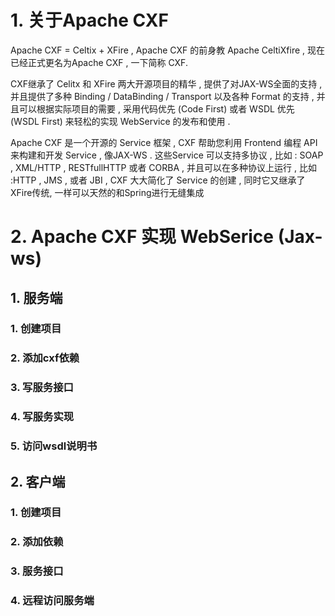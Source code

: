 # 1. 关于Apache CXF

Apache CXF = Celtix + XFire , Apache CXF 的前身教 Apache CeltiXfire , 现在已经正式更名为Apache CXF , 一下简称 CXF.

CXF继承了 Celitx 和 XFire 两大开源项目的精华 , 提供了对JAX-WS全面的支持 , 并且提供了多种 Binding / DataBinding / Transport 以及各种 Format 的支持 , 并且可以根据实际项目的需要 , 采用代码优先 (Code First) 或者 WSDL 优先 (WSDL First) 来轻松的实现 WebService 的发布和使用 . 

Apache CXF 是一个开源的 Service 框架 , CXF 帮助您利用 Frontend 编程 API 来构建和开发 Service , 像JAX-WS . 这些Service 可以支持多协议 , 比如 : SOAP , XML/HTTP , RESTfullHTTP 或者 CORBA , 并且可以在多种协议上运行 , 比如 :HTTP , JMS , 或者 JBI , CXF 大大简化了 Service 的创建 , 同时它又继承了XFire传统, 一样可以天然的和Spring进行无缝集成

# 2. Apache CXF 实现 WebSerice (Jax-ws)

## 1. 服务端

### 1. 创建项目
### 2. 添加cxf依赖
### 3. 写服务接口
### 4. 写服务实现
### 5. 访问wsdl说明书

## 2. 客户端

### 1. 创建项目
### 2. 添加依赖
### 3. 服务接口
### 4. 远程访问服务端

